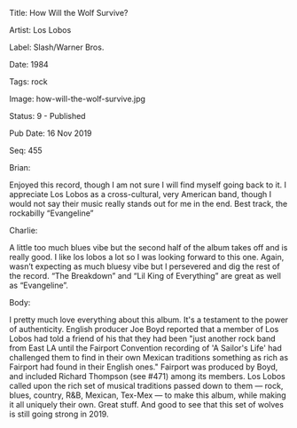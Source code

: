 Title:  How Will the Wolf Survive?

Artist: Los Lobos

Label:  Slash/Warner Bros.

Date:   1984

Tags:   rock

Image:  how-will-the-wolf-survive.jpg

Status: 9 - Published

Pub Date: 16 Nov 2019

Seq:    455

Brian: 

Enjoyed this record, though I am not sure I will find myself going back to it. I appreciate Los Lobos as a cross-cultural, very American band, though I would not say their music really stands out for me in the end. Best track, the rockabilly “Evangeline” 


Charlie: 

A little too much blues vibe but the second half of the album takes off and is really good. I like los lobos a lot so I was looking forward to this one. Again, wasn’t expecting as much bluesy vibe but I persevered and dig the rest of the record. “The Breakdown” and “Lil King of Everything” are great as well as “Evangeline”. 


Body: 

I pretty much love everything about this album. It's a testament to the power of authenticity. English producer Joe Boyd reported that a member of Los Lobos had told a friend of his that they had been "just another rock band from East LA until the Fairport Convention recording of 'A Sailor's Life' had challenged them to find in their own Mexican traditions something as rich as Fairport had found in their English ones." Fairport was produced by Boyd, and included Richard Thompson (see #471) among its members. Los Lobos called upon the rich set of musical traditions passed down to them — rock, blues, country, R&B, Mexican, Tex-Mex —  to make this album, while making it all uniquely their own. Great stuff. And good to see that this set of wolves is still going strong in 2019. 

